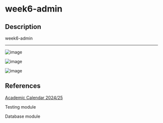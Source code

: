 # week6-admin

## Description

week6-admin

____

![image](https://github.com/user-attachments/assets/f51f002f-56c5-44c6-8e04-780b4de93891)

![image](https://github.com/user-attachments/assets/5575e09a-b3ee-4b2d-886f-0daa46fa2fbd)

![image](https://github.com/user-attachments/assets/a382dbf4-d2b5-4555-9758-37738a84e405)

## References

[Academic Calendar 2024/25](https://www.ul.ie/academic-registry/academic-calendars-past-future/academic-calendar-2024/25)

Testing module

Database module
